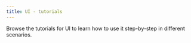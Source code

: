 ```yaml
---
title: UI - tutorials
---
```


Browse the tutorials for UI to learn how to use it step-by-step in different scenarios.

